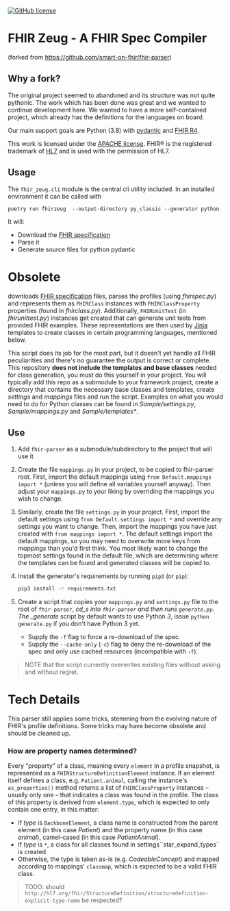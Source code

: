 [![GitHub license](https://img.shields.io/github/license/skalarsystems/fhirzeug.svg)](./LICENSE.txt)

# FHIR Zeug - A FHIR Spec Compiler

(forked from https://github.com/smart-on-fhir/fhir-parser)

## Why a fork?

The original project seemed to abandoned and its structure was not quite pythonic. The work which
has been done was great and we wanted to continue development here. We wanted to have a more
self-contained project, which already has the definitions for the languages on board.

Our main support goals are Python (3.8) with [pydantic](https://github.com/samuelcolvin/pydantic/)
and [FHIR R4](https://hl7.org/fhir/R4/).

This work is licensed under the [APACHE license][license].
FHIR® is the registered trademark of [HL7](http://hl7.org) and is used with the permission of HL7.

## Usage

The `fhir_zeug.cli` module is the central cli utility included. In an installed environment it can
be called with

```
poetry run fhirzeug  --output-directory py_classic --generator python
```

It will:

- Download the [FHIR specification][fhir]
- Parse it
- Generate source files for python pydantic

# Obsolete

downloads [FHIR specification][fhir] files, parses the profiles (using _fhirspec.py_) and represents them as `FHIRClass` instances with `FHIRClassProperty` properties (found in _fhirclass.py_).
Additionally, `FHIRUnitTest` (in _fhirunittest.py_) instances get created that can generate unit tests from provided FHIR examples.
These representations are then used by [Jinja][] templates to create classes in certain programming languages, mentioned below.

This script does its job for the most part, but it doesn't yet handle all FHIR peculiarities and there's no guarantee the output is correct or complete.
This repository **does not include the templates and base classes** needed for class generation, you must do this yourself in your project.
You will typically add this repo as a submodule to your framework project, create a directory that contains the necessary base classes and templates, create _settings_ and _mappings_ files and run the script.
Examples on what you would need to do for Python classes can be found in _Sample/settings.py_, _Sample/mappings.py_ and _Sample/templates\*_.

## Use

1. Add `fhir-parser` as a submodule/subdirectory to the project that will use it
2. Create the file `mappings.py` in your project, to be copied to fhir-parser root.
   First, import the default mappings using `from Default.mappings import *` (unless you will define all variables yourself anyway).
   Then adjust your `mappings.py` to your liking by overriding the mappings you wish to change.
3. Similarly, create the file `settings.py` in your project.
   First, import the default settings using `from Default.settings import *` and override any settings you want to change.
   Then, import the mappings you have just created with `from mappings import *`.
   The default settings import the default mappings, so you may need to overwrite more keys from _mappings_ than you'd first think.
   You most likely want to change the topmost settings found in the default file, which are determining where the templates can be found and generated classes will be copied to.
4. Install the generator's requirements by running `pip3` (or `pip`):

   ```bash
   pip3 install -r requirements.txt
   ```

5. Create a script that copies your `mappings.py` and `settings.py` file to the root of `fhir-parser`, _cd_s into `fhir-parser` and then runs `generate.py`.
   The \_generate_ script by default wants to use Python _3_, issue `python generate.py` if you don't have Python 3 yet.
   - Supply the `-f` flag to force a re-download of the spec.
   - Supply the `--cache-only` (`-c`) flag to deny the re-download of the spec and only use cached resources (incompatible with `-f`).

> NOTE that the script currently overwrites existing files without asking and without regret.

# Tech Details

This parser still applies some tricks, stemming from the evolving nature of FHIR's profile definitions.
Some tricks may have become obsolete and should be cleaned up.

### How are property names determined?

Every “property” of a class, meaning every `element` in a profile snapshot, is represented as a `FHIRStructureDefinitionElement` instance.
If an element itself defines a class, e.g. `Patient.animal`, calling the instance's `as_properties()` method returns a list of `FHIRClassProperty` instances – usually only one – that indicates a class was found in the profile.
The class of this property is derived from `element.type`, which is expected to only contain one entry, in this matter:

- If _type_ is `BackboneElement`, a class name is constructed from the parent element (in this case _Patient_) and the property name (in this case _animal_), camel-cased (in this case _PatientAnimal_).
- If _type_ is `*`, a class for all classes found in settings``star_expand_types` is created
- Otherwise, the type is taken as-is (e.g. _CodeableConcept_) and mapped according to mappings' `classmap`, which is expected to be a valid FHIR class.

> TODO: should `http://hl7.org/fhir/StructureDefinition/structuredefinition-explicit-type-name` be respected?

[license]: ./LICENSE.txt
[hl7]: http://hl7.org/
[fhir]: http://www.hl7.org/implement/standards/fhir/
[jinja]: http://jinja.pocoo.org/

